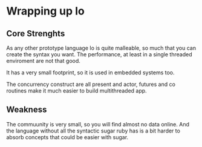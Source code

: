 # Wrapping up Io

## Core Strenghts
As any other prototype language Io is quite malleable, so much that you can create the syntax you want.
The performance, at least in a single threaded enviroment are not that good.

It has a very small footprint, so it is used in embedded systems too.

The concurrency construct are all present and actor, futures and co routines make it much easier to build multithreaded app.

## Weakness

The commuunity is very small, so you will find almost no data online.
And the language without all the syntactic sugar ruby has is a bit harder to absorb concepts that could be easier with sugar.